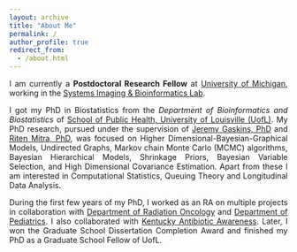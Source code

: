 ```yaml
---
layout: archive
title: "About Me"
permalink: /
author_profile: true
redirect_from: 
  - /about.html
---
```


<span style="text-align: justify"> 

I am currently a **Postdoctoral Research Fellow**  at <span style = "color:blue">[University of Michigan](https://umich.edu/)</span>, working in the <span style ="color:blue">[Systems Imaging & Bioinformatics Lab](https://sibl.lab.medicine.umich.edu/)</span>. 
 
I got my PhD in Biostatistics from the _Department of Bioinformatics and Biostatistics_ of <span style = "color:blue">[School of Public Health, University of Louisville (UofL)](https://louisville.edu/sphis)</span>. My PhD research, pursued under the supervision of <span style ="color:blue">[Jeremy Gaskins, PhD](https://louisville.edu/sphis/directory/jeremy-gaskins-phd)</span> and <span style ="color:blue">[Riten Mitra, PhD](https://louisville.edu/sphis/directory/riten-mitra)</span>, was focused on Higher Dimensional-Bayesian-Graphical Models, Undirected Graphs, Markov chain Monte Carlo (MCMC) algorithms, Bayesian Hierarchical Models, Shrinkage Priors, Bayesian Variable Selection, and High Dimensional Covariance Estimation. Apart from these I am interested in Computational Statistics, Queuing Theory and Longitudinal Data Analysis. 
  
During the first few years of my PhD, I worked as an RA on multiple projects in collaboration with <span style ="color:blue">[Department of Radiation Oncology](https://louisville.edu/medicine/departments/radiationoncology)</span> and  <span style ="color:blue">[Department of Pediatrics](https://louisville.edu/medicine/departments/pediatrics)</span>. I also collaborated with <span style ="color:blue">[Kentucky Antibiotic Awareness](https://louisville.edu/medicine/departments/pediatrics/research/cahrds/KYAbxAwareness)</span>. Later, I won the Graduate School Dissertation Completion Award and finished my PhD as a Graduate School Fellow of UofL.
